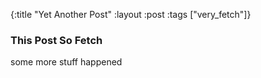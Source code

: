 {:title "Yet Another Post"
 :layout :post
 :tags  ["very_fetch"]}

### This Post So Fetch

some more stuff happened
